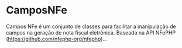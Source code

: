 # CamposNFe
Campos NFe é um conjunto de classes para facilitar a manipulação de campos na geração de nota fiscal eletrônica. Baseada na API NFePHP (https://github.com/nfephp-org/nfephp)...
